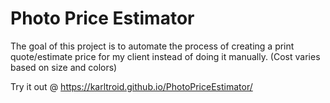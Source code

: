 # Photo Price Estimator
The goal of this project is to automate the process of creating a print quote/estimate price for my client instead of doing it manually. (Cost varies based on size and colors)

Try it out @ https://karltroid.github.io/PhotoPriceEstimator/
